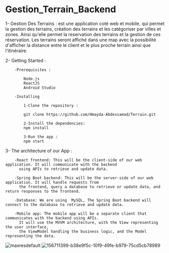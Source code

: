 # Gestion_Terrain_Backend
1- Gestion Des Terrains : est une application coté web et mobile, qui permet la gestion des terrains, création des terrains et les catégoriser par villes et zones.
                       Ainsi qu'elle permet la reservation des terrains et la gestion de ces réservation.
                       Les terrains seront affiché dans une map avec la possibilité d'afficher la distance entre le client et le plus proche terrain ainsi que l'itinéraire.

2- Getting Started :

        -Prerequisites :
        
            Node.js
            ReactJS
            Android Studio
            
        -Installing
        
            1-Clone the repository :
            
            git clone https://github.com/Hmayda-Abdessamad/Terrain.git
            
            2-Install the dependencies:
            npm install
            
            3-Run the app :
            npm start
            
 3- The architecture of our App :
      
        -React frontend: This will be the client-side of our web application. It will communicate with the backend 
          using APIs to retrieve and update data.
        
        -Spring Boot backend: This will be the server-side of our web application. It will handle requests from
          the frontend, query a database to retrieve or update data, and return responses to the frontend.
        
        -Database: We are using  MySQL, The Spring Boot backend will connect to the database to retrieve and update data.
        
        -Mobile app: The mobile app will be a separate client that communicates with the backend using APIs.
          It will use the MVVM architecture, with the View representing the user interface, 
          the ViewModel handling the business logic, and the Model representing the data.
          
          
![maxresdefault](https://user-images.githubusercontent.com/101585977/211149816-fbb5c4ff-8ed3-4f77-a678-edc13b525a14.jpg)
![156711399-b38e9f5c-10f9-49fe-b979-75cd5cb78989](https://user-images.githubusercontent.com/101585977/211149822-736f9621-6fcb-4c48-980a-e643c2c7c9af.png)
